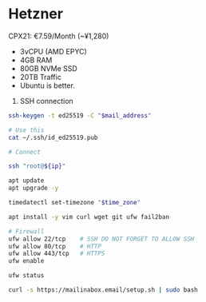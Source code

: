 # Hetzner

CPX21: €7.59/Month (~¥1,280)
- 3vCPU (AMD EPYC)
- 4GB RAM
- 80GB NVMe SSD
- 20TB Traffic
- Ubuntu is better.

1. SSH connection

```bash
ssh-keygen -t ed25519 -C "$mail_address"

# Use this
cat ~/.ssh/id_ed25519.pub

# Connect

ssh "root@${ip}"

apt update
apt upgrade -y

timedatectl set-timezone "$time_zone"

apt install -y vim curl wget git ufw fail2ban

# Firewall 
ufw allow 22/tcp    # SSH DO NOT FORGET TO ALLOW SSH 
ufw allow 80/tcp    # HTTP
ufw allow 443/tcp   # HTTPS
ufw enable          

ufw status

curl -s https://mailinabox.email/setup.sh | sudo bash
